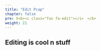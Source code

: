 ```yaml
---
title: "Edit Pcap"
chapter: false
pre: X<b><i class="fas fa-edit"></i>　</b>
weight: 21
---
```


## Editing is cool n stuff
